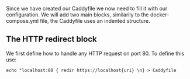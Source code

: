 Since we have created our Caddyfile we now need to fill it with our configuration. We will add two main blocks, similarily to the docker-compose.yml file, the Caddyfile uses an indented structure. 

## The HTTP redirect block 

We first define how to handle any HTTP request on port 80. To define this use:

`echo "localhost:80 { redir https://localhost{uri} \n} > Caddyfile`

